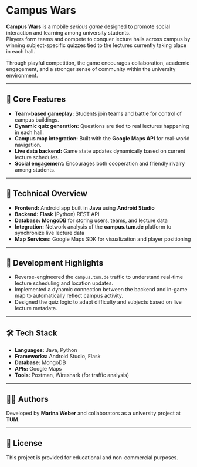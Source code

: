 # Campus Wars

**Campus Wars** is a mobile *serious game* designed to promote social interaction and learning among university students.  
Players form teams and compete to conquer lecture halls across campus by winning subject-specific quizzes tied to the lectures currently taking place in each hall.

Through playful competition, the game encourages collaboration, academic engagement, and a stronger sense of community within the university environment.

---

## 🧩 Core Features
- **Team-based gameplay:** Students join teams and battle for control of campus buildings.  
- **Dynamic quiz generation:** Questions are tied to real lectures happening in each hall.  
- **Campus map integration:** Built with the **Google Maps API** for real-world navigation.  
- **Live data backend:** Game state updates dynamically based on current lecture schedules.  
- **Social engagement:** Encourages both cooperation and friendly rivalry among students.

---

## 🧠 Technical Overview
- **Frontend:** Android app built in **Java** using **Android Studio**  
- **Backend:** **Flask** (Python) REST API  
- **Database:** **MongoDB** for storing users, teams, and lecture data  
- **Integration:** Network analysis of the **campus.tum.de** platform to synchronize live lecture data  
- **Map Services:** Google Maps SDK for visualization and player positioning

---

## 🧪 Development Highlights
- Reverse-engineered the `campus.tum.de` traffic to understand real-time lecture scheduling and location updates.  
- Implemented a dynamic connection between the backend and in-game map to automatically reflect campus activity.  
- Designed the quiz logic to adapt difficulty and subjects based on live lecture metadata.



---

## 🛠️ Tech Stack
- **Languages:** Java, Python  
- **Frameworks:** Android Studio, Flask  
- **Database:** MongoDB  
- **APIs:** Google Maps  
- **Tools:** Postman, Wireshark (for traffic analysis)

---

## 👩‍💻 Authors
Developed by **Marina Weber** and collaborators as a university project at **TUM**.

---

## 📄 License
This project is provided for educational and non-commercial purposes.

